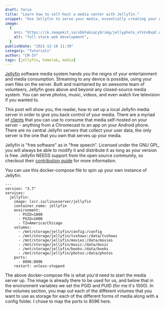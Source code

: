 ```yaml
---
draft: false
title: "Learn how to self-host a media center with Jellyfin."
snippet: "Use Jellyfin to serve your media, essentially creating your own cloud."
image:
  {
    src: "https://ik.imagekit.io/xbkhabiqcy9/img/jellyphoto_xYsVvBvpC.webp?updatedAt=1639177501919",
    alt: "full stack web development",
  }
publishDate: "2021-12-10 11:39"
category: "Tutorials"
author: "CM-IV"
tags: [jellyfin, homelab, media]
---
```


[Jellyfin](https://jellyfin.org/) software media system hands you the reigns of your entertainment and media consumption.
Streaming to any device is possible, using your own files on the server. Built and maintained by an awesome team of volunteers, Jellyfin goes above and beyond any closed-source media system. You can serve photos, music, videos, and even
watch live television if you wanted to.

This post will show you, the reader, how to set up a local
Jellyfin media server in order to give you back control of
your media. There are a myriad of [clients](https://jellyfin.org/clients/) that you can use to consume that media self-hosted on your server - anything from a Chromecast to an app on your Android phone. There are no central Jellyfin servers that collect your user data, the only server is the one that you own that serves up your media.

Jellyfin is "free software" as in "free speech". Licensed under the GNU GPL, you will always be able to modify it and distribute it as long as your version is free. Jellyfin NEEDS
support from the open source community, so checkout their [contribution guide](https://jellyfin.org/contribute/) for more information.

You can use this docker-compose file to spin up your own instance of Jellyfin:

```
---
version: "3.7"
services:
  jellyfin:
    image: lscr.io/linuxserver/jellyfin
    container_name: jellyfin
    environment:
      - PUID=1000
      - PGID=1000
      - TZ=America/Chicago
    volumes:
      - /mnt/storage/jellyfin/config:/config
      - /mnt/storage/jellyfin/tvshows:/data/tvshows
      - /mnt/storage/jellyfin/movies:/data/movies
      - /mnt/storage/jellyfin/music:/data/music
      - /mnt/storage/jellyfin/books:/data/books
      - /mnt/storage/jellyfin/photos:/data/photos
    ports:
      - 8096:8096
    restart: unless-stopped
```

The above docker-compose file is what you'd need to start the media server up.
The image is already there to be used for us, and below that in the environment
variables we set the PGID and PUID (for me it's 1000). In the volumes section,
you map out each of the different volumes that you want to use as storage
for each of the different forms of media along with a config folder. I chose to
map the ports to 8096 here.
